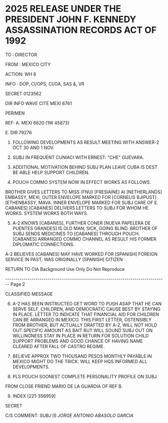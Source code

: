 # 2025 RELEASE UNDER THE PRESIDENT JOHN F. KENNEDY ASSASSINATION RECORDS ACT OF 1992

TO : DIRECTOR

FROM : MEXICO CITY

ACTION: WH 8

INFO : DOP, CI/OPS, CI/OA, SAS &, VR

SECRET 0123562

DIR INFO WAVE CITE MEXI 6761

PERIMEN

REF: A. MEXI 6620 (1W 45873)

E. DIR 79276

1. FOLLOWING DEVELOPMENTS AS RESULT MEETING WITH ANSWER-2 OCT 30 AND 1 NOV.

2. SUBJ IN FREQUENT CUNIACI WITH ERNEST: "CHE" GUEVARA.

3. ADDITIONAL MOTIVATION BEHIND SUBJ PLAN LEAVE CUBA IS DEST BE ABLE HELP SUPPORT CHILDREN.

4. POUCH COMMO SYSTEM NOW IN EFFECT WORKS AS FOLLOWS.

BROTHER GIVES LETTERS TO MISS (FNU) [FRESIAINE] AI [NETHERLANDS] EMBASSY, MEXI, OUTER ENVELOPE MARKED FOR [CORNELIS BJIPUST] [ETHENBASSY, MAVA. INNER ENVELOPE MARKED FOR SUBJ CARE OF E. CABANES] [CABANES] DELIVERS LETTERS TO SUBJ FOR WHOM HE WORKS. SYSTEM WORKS BOTH WAYS.

5. A-2 KNOWS [CABANES], FURTHER CONER [NUEVA PAPELERA DE PUENTES GRANDES] IS OLD MAN, SICK, GOING BLIND. BROTHER OF SUBJ SENDS MEDICINES TO [CABANES] THROUGH POUCH. [CABANES] ARRANGED COMMO CHANNEL AS RESULT HIS FORMER DIPLOMATIC CONNECTIONS.

A-2 BELIEVES [CABANES] MAY HAVE WORKED FOR [SPANISH] FOREIGN SERVICE IN PAST, WAS ORIGINALLY [SPANISH] CITIZEN

RETURN TO CIA Background Use Only Do Not Reproduce


-------------------------------------------------------------------------------- Page 2

CLASSIFIED MESSAGE

6. A-2 HAS BEEN INSTRUCTED GET WORD TO PUSH ASAP THAT HE CAN SERVE SELF, CHILDREN, AND DEMOCRATIC CAUSE BEST BY STAYING IN PLACE. LETTER TO INDICATE THAT FINANCIAL AID FOR CHILDREN CAN BE ARRANGED IN MEXICO. THIS FIRST LETTER, OSTENSIBLY FROM BROTHER, BUT ACTUALLY DRAFTED BY A-2, WILL NOT HOLD OUT SPECIFIC AMOUNT AS BAIT BUT WILL SOUND SUBJ OUT ON WILLINGNESS STAY IN PLACE IN RETURN FOR SOLUTION CHILD SUPPORT PROBLEMS AND GOOD CHANCE OF HAVING NAME CLEARED AFTER FALL OF CASTRO REGIME.

7. BELIEVE APPROX TWO THOUSAND PESOS MONTHLY PAYABLE IN MEXICO MIGHT DO THE TRICK. WILL KEEP HQS INFORMED ALL DEVELOPMENTS.

8. PLS POUCH SOONEST COMPLETE PERSONALITY PROFILE ON SUBJ.

FROM CLOSE FRIEND MARIO DE LA GUARDIA OF REF B.

9. INDEX [221-356959]

SECRET

C/S COMMENT: *SUBJ IS JORGE ANTONIO ABASOLO GARCIA*
